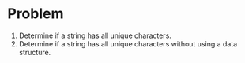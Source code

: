 # Problem
1. Determine if a string has all unique characters.
2. Determine if a string has all unique characters without using a data structure.